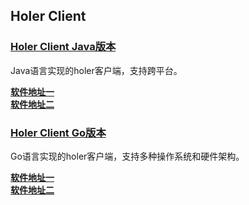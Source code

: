 ## Holer Client

### [Holer Client Java版本](https://github.com/wisdom-projects/holer/tree/master/Binary/Java)
Java语言实现的holer客户端，支持跨平台。

[**软件地址一**](https://github.com/wisdom-projects/holer/tree/master/Binary/Java)<br/>
[**软件地址二**](https://pan.baidu.com/s/1APDAaaaQxTa71IR2hDjIaA#list/path=%2Fsharelink2808252679-1014620033513253%2Fholer%2Fholer-client%2Fjava&parentPath=%2Fsharelink2808252679-1014620033513253)

### [Holer Client Go版本](https://github.com/wisdom-projects/holer/tree/master/Binary/Go)
Go语言实现的holer客户端，支持多种操作系统和硬件架构。

[**软件地址一**](https://github.com/wisdom-projects/holer/tree/master/Binary/Go)<br/>
[**软件地址二**](https://pan.baidu.com/s/1APDAaaaQxTa71IR2hDjIaA#list/path=%2Fsharelink2808252679-1014620033513253%2Fholer%2Fholer-client%2Fgo&parentPath=%2Fsharelink2808252679-1014620033513253)
